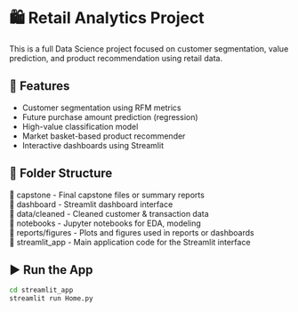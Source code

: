 # 🛍️ Retail Analytics Project

This is a full Data Science project focused on customer segmentation, value prediction, and product recommendation using retail data.

## 🚀 Features
- Customer segmentation using RFM metrics
- Future purchase amount prediction (regression)
- High-value classification model
- Market basket-based product recommender
- Interactive dashboards using Streamlit

## 📁 Folder Structure
📁 capstone             - Final capstone files or summary reports  
📁 dashboard            - Streamlit dashboard interface  
📁 data/cleaned         - Cleaned customer & transaction data  
📁 notebooks            - Jupyter notebooks for EDA, modeling  
📁 reports/figures      - Plots and figures used in reports or dashboards  
📁 streamlit_app        - Main application code for the Streamlit interface  

## ▶️ Run the App

```bash
cd streamlit_app
streamlit run Home.py
